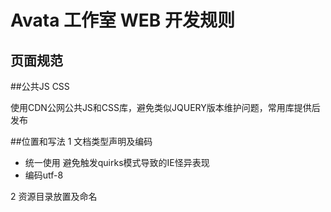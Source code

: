 Avata 工作室 WEB 开发规则
==

页面规范
-------------

##公共JS CSS

使用CDN公网公共JS和CSS库，避免类似JQUERY版本维护问题，常用库提供后发布

##位置和写法
1 文档类型声明及编码
- 统一使用 <!DOCTYPE html> 避免触发quirks模式导致的IE怪异表现
- 编码utf-8 <meta charset="utf-8">

2 资源目录放置及命名
